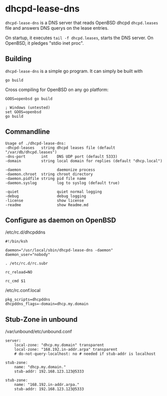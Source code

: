 dhcpd-lease-dns
===============

`dhcpd-lease-dns` is a DNS server that reads OpenBSD dhcpd `dhcpd.leases` file and
answers DNS querys on the lease entries.

On startup, it executes `tail -f dhcpd.leases`, starts the DNS server. On OpenBSD, it pledges "stdio inet proc".

Building
--------
`dhcpd-lease-dns` is a simple go program. It can simply be built with

    go build

Cross compiling for OpenBSD on any go platform:

    GOOS=openbsd go build
    
    ; Windows (untested)
    set GOOS=openbsd
    go build


Commandline
-----------

    Usage of ./dhcpd-lease-dns:
    -dhcpd-leases   string dhcpd leases file (default "/var/db/dhcpd.leases")
    -dns-port       int    DNS UDP port (default 5333)
    -domain         string local domain for replies (default "dhcp.local")

    -daemon                daemonize process
    -daemon.chroot  string chroot directory
    -daemon.pidfile string pid file name
    -daemon.syslog         log to syslog (default true)

    -quiet                 quiet normal logging
    -debug                 debug logging
    -license               show license
    -readme                show Readme.md


Configure as daemon on OpenBSD
------------------------------

/etc/rc.d/dhcpddns

    #!/bin/ksh

    daemon="/usr/local/sbin/dhcpd-lease-dns -daemon"
    daemon_user="nobody"

    . /etc/rc.d/rc.subr

    rc_reload=NO

    rc_cmd $1


/etc/rc.conf.local

    pkg_scripts=dhcpddns
    dhcpddns_flags=-domain=dhcp.my.domain


Stub-Zone in unbound
--------------------

/var/unbound/etc/unbound.conf

    server:
        local-zone: "dhcp.my.domain" transparent
        local-zone: "168.192.in-addr.arpa" transparent
        # do-not-query-localhost: no # needed if stub-addr is localhost

    stub-zone:
        name: "dhcp.my.domain."
        stub-addr: 192.168.123.123@5333

    stub-zone:                                                                                                                                                    
        name: "168.192.in-addr.arpa."                                                                                                                          
        stub-addr: 192.168.123.123@5333  
